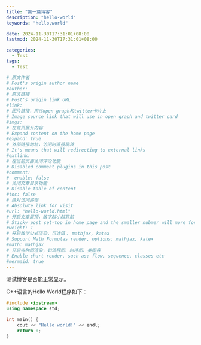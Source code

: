 ```yaml
---
title: "第一篇博客"
description: "hello-world"
keywords: "hello,world"

date: 2024-11-30T17:31:01+08:00
lastmod: 2024-11-30T17:31:01+08:00

categories:
  - Test
tags:
  - Test

# 原文作者
# Post's origin author name
#author:
# 原文链接
# Post's origin link URL
#link:
# 图片链接，用在open graph和twitter卡片上
# Image source link that will use in open graph and twitter card
#imgs:
# 在首页展开内容
# Expand content on the home page
#expand: true
# 外部链接地址，访问时直接跳转
# It's means that will redirecting to external links
#extlink:
# 在当前页面关闭评论功能
# Disabled comment plugins in this post
#comment:
#  enable: false
# 关闭文章目录功能
# Disable table of content
#toc: false
# 绝对访问路径
# Absolute link for visit
#url: "hello-world.html"
# 开启文章置顶，数字越小越靠前
# Sticky post set-top in home page and the smaller nubmer will more forward.
#weight: 1
# 开启数学公式渲染，可选值： mathjax, katex
# Support Math Formulas render, options: mathjax, katex
#math: mathjax
# 开启各种图渲染，如流程图、时序图、类图等
# Enable chart render, such as: flow, sequence, classes etc
#mermaid: true
---
```

测试博客是否能正常显示。

C++语言的Hello World程序如下：

```c++
#include <iostream>
using namespace std;

int main() {
    cout << "Hello world!" << endl;
    return 0;
}
```

<!--more-->
